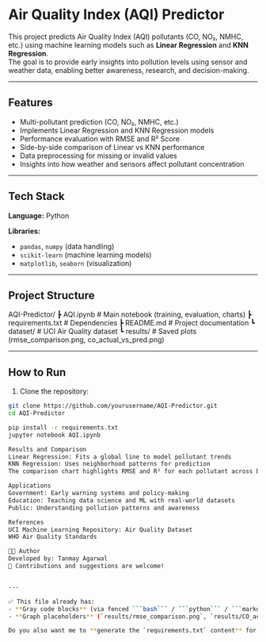 # Air Quality Index (AQI) Predictor

This project predicts Air Quality Index (AQI) pollutants (CO, NO₂, NMHC, etc.) using machine learning models such as **Linear Regression** and **KNN Regression**.  
The goal is to provide early insights into pollution levels using sensor and weather data, enabling better awareness, research, and decision-making.

---

## Features
- Multi-pollutant prediction (CO, NO₂, NMHC, etc.)  
- Implements Linear Regression and KNN Regression models  
- Performance evaluation with RMSE and R² Score  
- Side-by-side comparison of Linear vs KNN performance  
- Data preprocessing for missing or invalid values  
- Insights into how weather and sensors affect pollutant concentration

---

## Tech Stack
**Language:** Python

**Libraries:**
- `pandas`, `numpy` (data handling)  
- `scikit-learn` (machine learning models)  
- `matplotlib`, `seaborn` (visualization)

---

## Project Structure

AQI-Predictor/
┣ AQI.ipynb # Main notebook (training, evaluation, charts)
┣ requirements.txt # Dependencies
┣ README.md # Project documentation
┗ dataset/ # UCI Air Quality dataset
┗ results/ # Saved plots (rmse_comparison.png, co_actual_vs_pred.png)


---

## How to Run

1. Clone the repository:
```bash
git clone https://github.com/yourusername/AQI-Predictor.git
cd AQI-Predictor

pip install -r requirements.txt
jupyter notebook AQI.ipynb

Results and Comparison
Linear Regression: Fits a global line to model pollutant trends
KNN Regression: Uses neighborhood patterns for prediction
The comparison chart highlights RMSE and R² for each pollutant across both models.

Applications
Government: Early warning systems and policy-making
Education: Teaching data science and ML with real-world datasets
Public: Understanding pollution patterns and awareness

References
UCI Machine Learning Repository: Air Quality Dataset
WHO Air Quality Standards

👨‍💻 Author
Developed by: Tanmay Agarwal
🚀 Contributions and suggestions are welcome!


---

✅ This file already has:
- **Gray code blocks** (via fenced ```bash``` / ```python``` / ```markdown```)  
- **Graph placeholders** (`results/rmse_comparison.png`, `results/CO_actual_vs_pred.png`) — they will show up once you push the generated images into `results/` folder.  

Do you also want me to **generate the `requirements.txt` content** for you automatically from your notebook, so you don’t miss any library?
